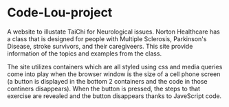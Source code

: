# Code-Lou-project

A website to illustate TaiChi for Neurological issues.  Norton Healthcare has a class that is designed for people with Multiple Sclerosis, Parkinson's Disease, stroke survivors, and their caregiveers.  This site provide information of the topics and examples from the class.

The site utilizes containers which are all styled using css and media queries come into play when the browser window is the size of a cell phone screen (a button is displayed in the bottom 2 containers and the code in those continers disappears).  When  the button is pressed, the steps to that exercise are revealed and the button disappears thanks to JaveScript code.
